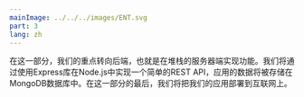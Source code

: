 ```yaml
---
mainImage: ../../../images/ENT.svg
part: 3
lang: zh
---
```


<div class="intro">

<!-- In this part our focus shifts towards the backend, that is, towards implementing functionality on the server side of the stack. We will implement a simple REST API in Node.js by using the Express library, and the application's data will be stored in a MongoDB database. At the end of this part, we will deploy our application to the internet.-->
 在这一部分，我们的重点转向后端，也就是在堆栈的服务器端实现功能。我们将通过使用Express库在Node.js中实现一个简单的REST API，应用的数据将被存储在MongoDB数据库中。在这一部分的最后，我们将把我们的应用部署到互联网上。

</div>
